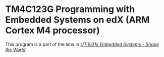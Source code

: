 # TM4C123G Programming with Embedded Systems on edX (ARM Cortex M4 processor)

This program is a part of the labs in [*UT.6.01x Embedded Systems - Shape the World*](https://courses.edx.org/courses/UTAustinX/UT.6.01x/1T2014/info).